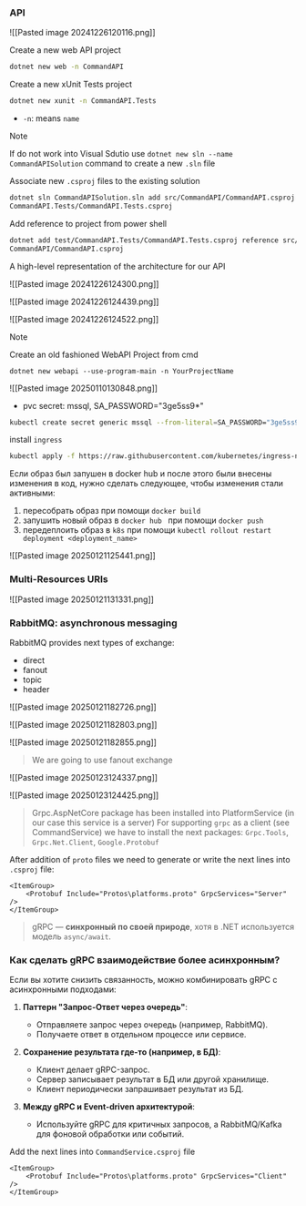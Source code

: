### API

![[Pasted image 20241226120116.png]]

Create a new web API project

```bash
dotnet new web -n CommandAPI
```

Create a new xUnit Tests project

```bash
dotnet new xunit -n CommandAPI.Tests
```

- `-n`: means `name`

>[!note]
>
>If do not work into Visual Sdutio use `dotnet new sln --name CommandAPISolution` command to create a new `.sln` file


Associate new `.csproj` files to the existing solution

```bash
dotnet sln CommandAPISolution.sln add src/CommandAPI/CommandAPI.csproj test/
CommandAPI.Tests/CommandAPI.Tests.csproj
```

Add reference to project from power shell

```bash
dotnet add test/CommandAPI.Tests/CommandAPI.Tests.csproj reference src/
CommandAPI/CommandAPI.csproj
```

A high-level representation of the architecture for our API

![[Pasted image 20241226124300.png]]

![[Pasted image 20241226124439.png]]

![[Pasted image 20241226124522.png]]

>[!note]
>
>Create an old fashioned WebAPI Project from cmd
>
>`dotnet new webapi --use-program-main -n YourProjectName`

![[Pasted image 20250110130848.png]]

- pvc secret:
  mssql, SA_PASSWORD="3ge5ss9*"

```bash
kubectl create secret generic mssql --from-literal=SA_PASSWORD="3ge5ss9*"
```

install `ingress`

```bash
kubectl apply -f https://raw.githubusercontent.com/kubernetes/ingress-nginx/controller-v1.12.0/deploy/static/provider/cloud/deploy.yaml
```

Если образ был запушен в docker hub и после этого были внесены изменения в код, нужно сделать следующее, чтобы изменения стали активными:
1) пересобрать образ при помощи `docker build`
2) запушить новый образ в `docker hub ` при помощи `docker push`
3) передеплоить образ в `k8s`  при помощи `kubectl rollout restart deployment <deployment_name>`

![[Pasted image 20250121125441.png]]
### Multi-Resources URIs

![[Pasted image 20250121131331.png]]

### RabbitMQ: asynchronous messaging

RabbitMQ provides next types of exchange:
- direct
- fanout
- topic
- header

![[Pasted image 20250121182726.png]]

![[Pasted image 20250121182803.png]]

![[Pasted image 20250121182855.png]]

>We are going to use fanout exchange

![[Pasted image 20250123124337.png]]

![[Pasted image 20250123124425.png]]

>Grpc.AspNetCore package has been installed into PlatformService (in our case this service is a server)
>For supporting `grpc` as a client (see CommandService) we have to install the next packages: `Grpc.Tools`, `Grpc.Net.Client`, `Google.Protobuf`

After addition of `proto` files we need to generate or write the next lines into `.csproj` file:

```csproj
<ItemGroup>
	<Protobuf Include="Protos\platforms.proto" GrpcServices="Server" />
</ItemGroup>
```

>gRPC — **синхронный по своей природе**, хотя в .NET используется модель `async/await`.

### **Как сделать gRPC взаимодействие более асинхронным?**

Если вы хотите снизить связанность, можно комбинировать gRPC с асинхронными подходами:

1. **Паттерн "Запрос-Ответ через очередь"**:
    
    - Отправляете запрос через очередь (например, RabbitMQ).
    - Получаете ответ в отдельном процессе или сервисе.
2. **Сохранение результата где-то (например, в БД)**:
    
    - Клиент делает gRPC-запрос.
    - Сервер записывает результат в БД или другой хранилище.
    - Клиент периодически запрашивает результат из БД.
3. **Между gRPC и Event-driven архитектурой**:
    
    - Используйте gRPC для критичных запросов, а RabbitMQ/Kafka для фоновой обработки или событий.


Add the next lines into `CommandService.csproj` file

```csproj
<ItemGroup>
	<Protobuf Include="Protos\platforms.proto" GrpcServices="Client" />
</ItemGroup>
```